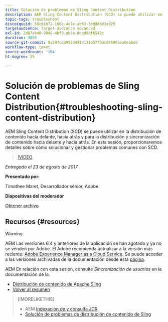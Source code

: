 ```yaml
---
title: Solución de problemas de Sling Content Distribution
description: AEM Sling Content Distribution (SCD) se puede utilizar en la distribución de contenido hacia delante, hacia atrás y para la distribución y sincronización de contenido hacia delante y hacia atrás. En esta sesión, proporcionaremos detalles sobre cómo solucionar y gestionar problemas comunes con SCD.
topic-tags: troubleshoot
discoiquuid: 58c61b72-166b-4c7e-ab63-3edd68e3e925
targetaudience: target-audience advanced
exl-id: 2d87ab40-9848-4bf9-ab9a-8d4d9ef6542c
duration: 3093
source-git-commit: 9a297cda953d4414131657f9ac84580aea0eabeb
workflow-type: tm+mt
source-wordcount: '164'
ht-degree: 1%

---
```


# Solución de problemas de Sling Content Distribution{#troubleshooting-sling-content-distribution}

AEM Sling Content Distribution (SCD) se puede utilizar en la distribución de contenido hacia delante, hacia atrás y para la distribución y sincronización de contenido hacia delante y hacia atrás. En esta sesión, proporcionaremos detalles sobre cómo solucionar y gestionar problemas comunes con SCD.

>[!VIDEO](https://video.tv.adobe.com/v/19451/?quality=9)

*Entregado el 23 de agosto de 2017*

**Presentado por:**

Timothee Maret, Desarrollador sénior, Adobe

**Diapositivas del moderador**

[Obtener archivo](assets/aem-gems-scd.pdf)

## Recursos {#resources}

>[!WARNING]
>
>AEM Las versiones 6.4 y anteriores de la aplicación se han agotado y ya no se venden por Adobe.  El Adobe recomienda actualizar a la versión más reciente: [Adobe Experience Manager as a Cloud Service](https://experienceleague.adobe.com/docs/experience-manager-cloud-service.html).  Se puede acceder a las versiones archivadas de la documentación desde esta [página](https://experienceleague.adobe.com/docs/experience-manager-release-information/aem-release-updates/previous-updates/aem-previous-versions.html?lang=es).
>
>AEM En relación con esta sesión, consulte *Sincronización de usuarios* en la documentación de la.

* [Distribución de contenido de Apache Sling](https://sling.apache.org/documentation/bundles/content-distribution.html)
* [Volver al resumen](https://helpx.adobe.com/experience-manager/kt/eseminars/gems/aem-index.html)

>[!MORELIKETHIS]
>
>* AEM [Indexación de y consulta JCR](aem-indexing-jcr-query.md)
>* [Solución de problemas de distribución de contenido de Sling](aem-troubleshooting-sling.md)

